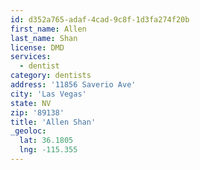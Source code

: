 ```yaml
---
id: d352a765-adaf-4cad-9c8f-1d3fa274f20b
first_name: Allen
last_name: Shan
license: DMD
services:
  - dentist
category: dentists
address: '11856 Saverio Ave'
city: 'Las Vegas'
state: NV
zip: '89138'
title: 'Allen Shan'
_geoloc:
  lat: 36.1805
  lng: -115.355
---
```

